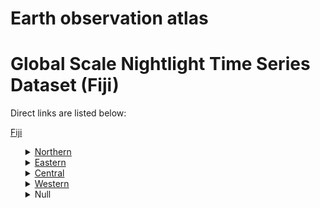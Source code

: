 # Earth observation atlas
 # Global Scale Nightlight Time Series Dataset (Fiji)
Direct links are listed below:

<a href="https://eoatlas-nightlight.s3.amazonaws.com/eoatlas-monthly-nightlight-00061.csv">Fiji</a>
<ul>
<details>
<summary><a href="https://eoatlas-nightlight.s3.amazonaws.com/eoatlas-monthly-nightlight-01171.csv">Northern</a></summary>
<ul>
<ol>
<li><a href="https://eoatlas-nightlight.s3.amazonaws.com/eoatlas-monthly-nightlight-24272.csv">Bua</a></li><li><a href="https://eoatlas-nightlight.s3.amazonaws.com/eoatlas-monthly-nightlight-24277.csv">Macuata</a></li></ul>
</ol>
</details>
<details>
<summary><a href="https://eoatlas-nightlight.s3.amazonaws.com/eoatlas-monthly-nightlight-01172.csv">Eastern</a></summary>
<ul>
<ol>
</ul>
</ol>
</details>
<details>
<summary><a href="https://eoatlas-nightlight.s3.amazonaws.com/eoatlas-monthly-nightlight-01173.csv">Central</a></summary>
<ul>
<ol>
<li><a href="https://eoatlas-nightlight.s3.amazonaws.com/eoatlas-monthly-nightlight-24266.csv">Namosi</a></li><li><a href="https://eoatlas-nightlight.s3.amazonaws.com/eoatlas-monthly-nightlight-24269.csv">Serua</a></li><li><a href="https://eoatlas-nightlight.s3.amazonaws.com/eoatlas-monthly-nightlight-24270.csv">Tailevu</a></li><li><a href="https://eoatlas-nightlight.s3.amazonaws.com/eoatlas-monthly-nightlight-24279.csv">Naitasiri</a></li></ul>
</ol>
</details>
<details>
<summary><a href="https://eoatlas-nightlight.s3.amazonaws.com/eoatlas-monthly-nightlight-01174.csv">Western</a></summary>
<ul>
<ol>
<li><a href="https://eoatlas-nightlight.s3.amazonaws.com/eoatlas-monthly-nightlight-24265.csv">Ba</a></li><li><a href="https://eoatlas-nightlight.s3.amazonaws.com/eoatlas-monthly-nightlight-24267.csv">Ra</a></li><li><a href="https://eoatlas-nightlight.s3.amazonaws.com/eoatlas-monthly-nightlight-24278.csv">Nadroga-Navosa</a></li></ul>
</ol>
</details>
<details>
<summary>Null</summary>
<ul>
<ol>
<li><a href="https://eoatlas-nightlight.s3.amazonaws.com/eoatlas-monthly-nightlight-24268.csv">Rewa</a></li><li><a href="https://eoatlas-nightlight.s3.amazonaws.com/eoatlas-monthly-nightlight-24271.csv">Rotuma</a></li><li><a href="https://eoatlas-nightlight.s3.amazonaws.com/eoatlas-monthly-nightlight-24273.csv">Cakaudrove</a></li><li><a href="https://eoatlas-nightlight.s3.amazonaws.com/eoatlas-monthly-nightlight-24274.csv">Kadavu</a></li><li><a href="https://eoatlas-nightlight.s3.amazonaws.com/eoatlas-monthly-nightlight-24275.csv">Lau</a></li><li><a href="https://eoatlas-nightlight.s3.amazonaws.com/eoatlas-monthly-nightlight-24276.csv">Lomaiviti</a></li></ul>
</ol>
</details>
